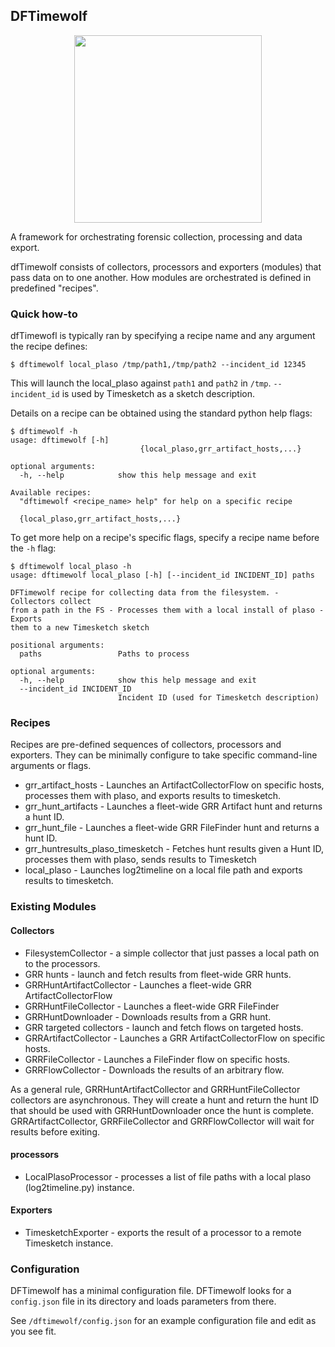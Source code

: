 ## DFTimewolf

<p align="center">
  <img src="https://cloud.githubusercontent.com/assets/13300571/17257013/0065185c-5575-11e6-957d-5e662ec78d8c.png" width="300"/>
</p>

A framework for orchestrating forensic collection, processing and data export.

dfTimewolf consists of collectors, processors and exporters (modules) that pass
data on to one another. How modules are orchestrated is defined in predefined
"recipes".

### Quick how-to

dfTimewofl is typically ran by specifying a recipe name and any argument the
recipe defines:

```
$ dftimewolf local_plaso /tmp/path1,/tmp/path2 --incident_id 12345
```
This will launch the local_plaso against `path1` and `path2` in `/tmp`.
`--incident_id` is used by Timesketch as a sketch description.

Details on a recipe can be obtained using the standard python help flags:

```
$ dftimewolf -h
usage: dftimewolf [-h]
                             {local_plaso,grr_artifact_hosts,...}

optional arguments:
  -h, --help            show this help message and exit

Available recipes:
  "dftimewolf <recipe_name> help" for help on a specific recipe

  {local_plaso,grr_artifact_hosts,...}
```

To get more help on a recipe's specific flags, specify a recipe name before
the `-h` flag:

```
$ dftimewolf local_plaso -h
usage: dftimewolf local_plaso [-h] [--incident_id INCIDENT_ID] paths

DFTimewolf recipe for collecting data from the filesystem. - Collectors collect
from a path in the FS - Processes them with a local install of plaso - Exports
them to a new Timesketch sketch

positional arguments:
  paths                 Paths to process

optional arguments:
  -h, --help            show this help message and exit
  --incident_id INCIDENT_ID
                        Incident ID (used for Timesketch description)
```


### Recipes

Recipes are pre-defined sequences of collectors, processors and exporters. They
can be minimally configure to take specific command-line arguments or flags.

* grr_artifact_hosts - Launches an ArtifactCollectorFlow on specific hosts,
  processes them with plaso, and exports results to timesketch.
* grr_hunt_artifacts - Launches a fleet-wide GRR Artifact hunt and returns a
  hunt ID.
* grr_hunt_file - Launches a fleet-wide GRR FileFinder hunt and returns a
  hunt ID.
* grr_huntresults_plaso_timesketch - Fetches hunt results given a Hunt ID,
  processes them with plaso, sends results to Timesketch
* local_plaso - Launches log2timeline on a local file path and exports results
  to timesketch.

### Existing Modules

#### Collectors

* FilesystemCollector - a simple collector that just passes a local path on to
the processors.
* GRR hunts - launch and fetch results from fleet-wide GRR hunts.
 * GRRHuntArtifactCollector - Launches a fleet-wide GRR ArtifactCollectorFlow
 * GRRHuntFileCollector - Launches a fleet-wide GRR FileFinder
 * GRRHuntDownloader - Downloads results from a GRR hunt.
* GRR targeted collectors - launch and fetch flows on targeted hosts.
 * GRRArtifactCollector - Launches a GRR ArtifactCollectorFlow on specific
   hosts.
 * GRRFileCollector - Launches a FileFinder flow on specific hosts.
 * GRRFlowCollector - Downloads the results of an arbitrary flow.

As a general rule, GRRHuntArtifactCollector and GRRHuntFileCollector collectors
are asynchronous. They will create a hunt and return the hunt ID that should be
used with GRRHuntDownloader once the hunt is complete. GRRArtifactCollector,
GRRFileCollector and GRRFlowCollector will wait for results before exiting.

#### processors

* LocalPlasoProcessor - processes a list of file paths with a local plaso
(log2timeline.py) instance.

#### Exporters

* TimesketchExporter - exports the result of a processor to a remote Timesketch
instance.



### Configuration

DFTimewolf has a minimal configuration file. DFTimewolf looks for a
`config.json` file in its directory and loads parameters from there.

See `/dftimewolf/config.json` for an example configuration file and
edit as you see fit.
